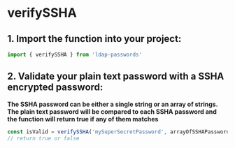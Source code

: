 # verifySSHA

## 1. Import the function into your project:
```ts
import { verifySSHA } from 'ldap-passwords'
```

## 2. Validate your plain text password with a SSHA encrypted password:
**The SSHA password can be either a single string or an array of strings. The plain text password will be compared to each SSHA password and the function will return true if any of them matches**
```ts
const isValid = verifySSHA('mySuperSecretPassword', arrayOfSSHAPasswords)
// return true or false
```
